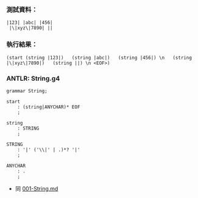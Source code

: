 
### 測試資料：
```
|123| |abc| |456|
 |\|xyz\|7890| ||
```

### 執行結果：
```
(start (string |123|)   (string |abc|)   (string |456|) \n   (string |\|xyz\|7890|)   (string ||) \n <EOF>)
```

### ANTLR: String.g4
```g4
grammar String;

start
	: (string|ANYCHAR)* EOF
	;

string
	: STRING
	;

STRING
	: '|' ('\\|' | .)*? '|'
	;

ANYCHAR
	: .
	;
```
- 同 [001-String.md](../example001-String.md)
